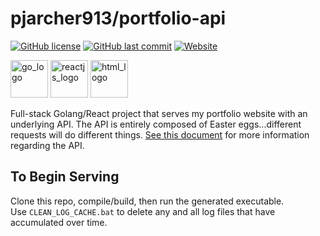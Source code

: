 # pjarcher913/portfolio-api
[![GitHub license](https://img.shields.io/badge/license-MIT-blue.svg)](https://github.com/pjarcher913/portfolio-api/blob/master/LICENSE)
[![GitHub last commit](https://img.shields.io/github/last-commit/pjarcher913/portfolio-api)](https://github.com/pjarcher913/portfolio-api/commits/master)
[![Website](https://img.shields.io/website?up_color=%23e8b50e&up_message=https%3A%2F%2Fpjarcher913.github.io&url=https%3A%2F%2Fpjarcher913.github.io)](https://pjarcher913.github.io)

<img src="https://golang.org/lib/godoc/images/go-logo-blue.svg"  alt="go_logo" width="60px" height="60px"/> <img src="https://cdn4.iconfinder.com/data/icons/logos-3/600/React.js_logo-512.png"  alt="reactjs_logo" width="60px" height="60px"/> <img src="https://upload.wikimedia.org/wikipedia/commons/thumb/6/61/HTML5_logo_and_wordmark.svg/1200px-HTML5_logo_and_wordmark.svg.png"  alt="html_logo" width="60px" height="60px"/>

Full-stack Golang/React project that serves my portfolio website with an underlying API.
The API is entirely composed of Easter eggs...different requests will do different things.
[See this document](./API_DOCUMENTATION.md) for more information regarding the API.

## To Begin Serving

Clone this repo, compile/build, then run the generated executable.
<br/>
Use `CLEAN_LOG_CACHE.bat` to delete any and all log files that have accumulated over time.
